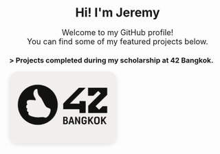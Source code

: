 <h1 align="center">Hi! I'm Jeremy</h1>

<p align="center" style="font-size: 18px;">
  Welcome to my GitHub profile!<br>
  You can find some of my featured projects below.
</p>

<h3 align="left"> > Projects completed during my scholarship at 42 Bangkok.</h3>

<p align="left">
  <a href="https://github.com/Hotaruban/Hotaruban/tree/main/42Bangkok">
    <img
      src="visit_card_42_bangkok-modified.png"
      alt="42 Bangkok"
      width="250px"
      style="border-radius: 20px; box-shadow: 0 4px 10px rgba(0,0,0,0.1);"
    />
  </a>
</p>
